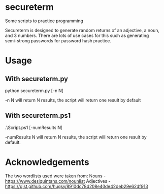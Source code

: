 # secureterm
Some scripts to practice programming


Secureterm is designed to generate random returns of an adjective, a noun, and 3 numbers. There are lots of use cases for this such as generating semi-strong passwords for password hash practice.

# Usage
## With secureterm.py
python secureterm.py [-n N]

-n N will return N results, the script will return one result by default

## With secureterm.ps1
.\Script.ps1 [-numResults N]

-numResults N will return N results, the script will return one result by default.


# Acknowledgements
The two wordlists used were taken from:
Nouns -  https://www.desiquintans.com/nounlist
Adjectives - https://gist.github.com/hugsy/8910dc78d208e40de42deb29e62df913
